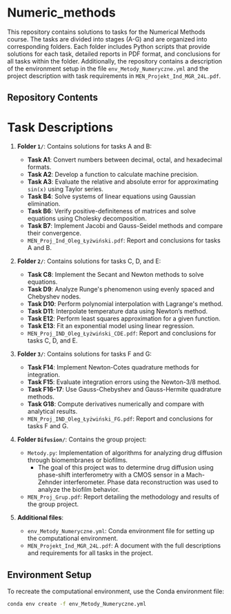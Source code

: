 # Numeric_methods

This repository contains solutions to tasks for the Numerical Methods course. The tasks are divided into stages (A-G) and are organized into corresponding folders. Each folder includes Python scripts that provide solutions for each task, detailed reports in PDF format, and conclusions for all tasks within the folder. Additionally, the repository contains a description of the environment setup in the file `env_Metody_Numeryczne.yml` and the project description with task requirements in `MEN_Projekt_Ind_MGR_24L.pdf`.

## Repository Contents

# Task Descriptions

1. **Folder `1/`**: Contains solutions for tasks A and B:
    - **Task A1**: Convert numbers between decimal, octal, and hexadecimal formats.
    - **Task A2**: Develop a function to calculate machine precision.
    - **Task A3**: Evaluate the relative and absolute error for approximating `sin(x)` using Taylor series.
    - **Task B4**: Solve systems of linear equations using Gaussian elimination.
    - **Task B6**: Verify positive-definiteness of matrices and solve equations using Cholesky decomposition.
    - **Task B7**: Implement Jacobi and Gauss-Seidel methods and compare their convergence.
   - `MEN_Proj_Ind_Oleg_Łyżwiński.pdf`: Report and conclusions for tasks A and B.

2. **Folder `2/`**: Contains solutions for tasks C, D, and E:
    - **Task C8**: Implement the Secant and Newton methods to solve equations.
    - **Task D9**: Analyze Runge's phenomenon using evenly spaced and Chebyshev nodes.
    - **Task D10**: Perform polynomial interpolation with Lagrange's method.
    - **Task D11**: Interpolate temperature data using Newton’s method.
    - **Task E12**: Perform least squares approximation for a given function.
    - **Task E13**: Fit an exponential model using linear regression.
    - `MEN_Proj_IND_Oleg_Łyżwiński_CDE.pdf`: Report and conclusions for tasks C, D, and E.

3. **Folder `3/`**: Contains solutions for tasks F and G:
    - **Task F14**: Implement Newton-Cotes quadrature methods for integration.
    - **Task F15**: Evaluate integration errors using the Newton-3/8 method.
    - **Task F16-17**: Use Gauss-Chebyshev and Gauss-Hermite quadrature methods.
    - **Task G18**: Compute derivatives numerically and compare with analytical results.
    - `MEN_Proj_IND_Oleg_Łyżwiński_FG.pdf`: Report and conclusions for tasks F and G.

4. **Folder `Difusion/`**: Contains the group project:
   - `Metody.py`: Implementation of algorithms for analyzing drug diffusion through biomembranes or biofilms. 
     - The goal of this project was to determine drug diffusion using phase-shift interferometry with a CMOS sensor in a Mach-Zehnder interferometer. Phase data reconstruction was used to analyze the biofilm behavior.
   - `MEN_Proj_Grup.pdf`: Report detailing the methodology and results of the group project.

5. **Additional files**:
   - `env_Metody_Numeryczne.yml`: Conda environment file for setting up the computational environment.
   - `MEN_Projekt_Ind_MGR_24L.pdf`: A document with the full descriptions and requirements for all tasks in the project.

## Environment Setup
To recreate the computational environment, use the Conda environment file:
```bash
conda env create -f env_Metody_Numeryczne.yml